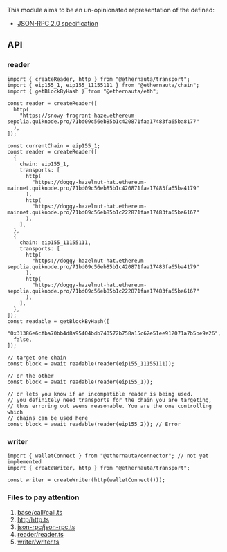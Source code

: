 This module aims to be an un-opinionated representation of the defined:

- [JSON-RPC 2.0 specification](https://www.jsonrpc.org/specification)

## API

### reader

```tsx
import { createReader, http } from "@ethernauta/transport";
import { eip155_1, eip155_11155111 } from "@ethernauta/chain";
import { getBlockByHash } from "@ethernauta/eth";

const reader = createReader([
  http(
    "https://snowy-fragrant-haze.ethereum-sepolia.quiknode.pro/71bd09c56eb85b1c420871faa17483fa65ba8177"
  ),
]);

const currentChain = eip155_1;
const reader = createReader([
  {
    chain: eip155_1,
    transports: [
      http(
        "https://doggy-hazelnut-hat.ethereum-mainnet.quiknode.pro/71bd09c56eb85b1c420871faa17483fa65ba4179"
      ),
      http(
        "https://doggy-hazelnut-hat.ethereum-mainnet.quiknode.pro/71bd09c56eb85b1c222871faa17483fa65ba6167"
      ),
    ],
  },
  {
    chain: eip155_11155111,
    transports: [
      http(
        "https://doggy-hazelnut-hat.ethereum-sepolia.quiknode.pro/71bd09c56eb85b1c420871faa17483fa65ba4179"
      ),
      http(
        "https://doggy-hazelnut-hat.ethereum-sepolia.quiknode.pro/71bd09c56eb85b1c222871faa17483fa65ba6167"
      ),
    ],
  },
]);
const readable = getBlockByHash([
  "0x31386e6cfba70bb4d8a95404bdb740572b758a15c62e51ee912071a7b5be9e26",
  false,
]);

// target one chain
const block = await readable(reader(eip155_11155111));

// or the other
const block = await readable(reader(eip155_1));

// or lets you know if an incompatible reader is being used.
// you definitely need transports for the chain you are targeting,
// thus erroring out seems reasonable. You are the one controlling which
// chains can be used here
const block = await readable(reader(eip155_2)); // Error
```

### writer

```tsx
import { walletConnect } from "@ethernauta/connector"; // not yet implemented
import { createWriter, http } from "@ethernauta/transport";

const writer = createWriter(http(walletConnect()));
```

### Files to pay attention

1. [base/call/call.ts](src/base/call/call.ts)
2. [http/http.ts](src/http/http.ts)
3. [json-rpc/json-rpc.ts](src/json-rpc/json-rpc.ts)
4. [reader/reader.ts](src/reader/reader.ts)
5. [writer/writer.ts](src/writer/writer.ts)
